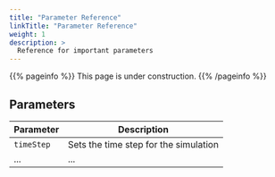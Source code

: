 ```yaml
---
title: "Parameter Reference"
linkTitle: "Parameter Reference"
weight: 1
description: >
  Reference for important parameters
---
```


{{% pageinfo %}}
This page is under construction.
{{% /pageinfo %}}

## Parameters

| Parameter      | Description         |
|----------------|---------------------|
| `timeStep`     | Sets the time step for the simulation |
| ...            | ...                 |